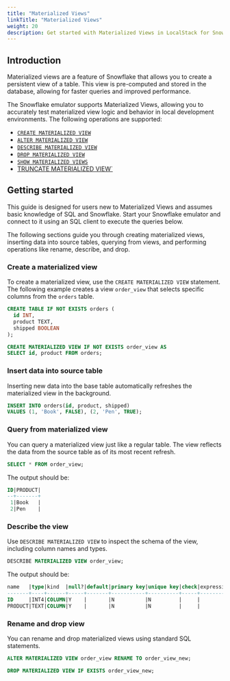 ```yaml
---
title: "Materialized Views"
linkTitle: "Materialized Views"
weight: 20
description: Get started with Materialized Views in LocalStack for Snowflake
---
```


## Introduction

Materialized views are a feature of Snowflake that allows you to create a persistent view of a table. This view is pre-computed and stored in the database, allowing for faster queries and improved performance.

The Snowflake emulator supports Materialized Views, allowing you to accurately test materialized view logic and behavior in local development environments. The following operations are supported:

- [`CREATE MATERIALIZED VIEW`](https://docs.snowflake.com/en/sql-reference/sql/create-materialized-view)
- [`ALTER MATERIALIZED VIEW`](https://docs.snowflake.com/en/sql-reference/sql/alter-materialized-view)
- [`DESCRIBE MATERIALIZED VIEW`](https://docs.snowflake.com/en/sql-reference/sql/desc-materialized-view)
- [`DROP MATERIALIZED VIEW`](https://docs.snowflake.com/en/sql-reference/sql/drop-materialized-view)
- [`SHOW MATERIALIZED VIEWS`](https://docs.snowflake.com/en/sql-reference/sql/show-materialized-views)
- [TRUNCATE MATERIALIZED VIEW`](https://docs.snowflake.com/en/sql-reference/sql/truncate-materialized-view)

## Getting started

This guide is designed for users new to Materialized Views and assumes basic knowledge of SQL and Snowflake. Start your Snowflake emulator and connect to it using an SQL client to execute the queries below.

The following sections guide you through creating materialized views, inserting data into source tables, querying from views, and performing operations like rename, describe, and drop.

### Create a materialized view

To create a materialized view, use the `CREATE MATERIALIZED VIEW` statement. The following example creates a view `order_view` that selects specific columns from the `orders` table.

```sql 
CREATE TABLE IF NOT EXISTS orders (
  id INT,
  product TEXT,
  shipped BOOLEAN
);

CREATE MATERIALIZED VIEW IF NOT EXISTS order_view AS
SELECT id, product FROM orders;
```

### Insert data into source table

Inserting new data into the base table automatically refreshes the materialized view in the background.

```sql 
INSERT INTO orders(id, product, shipped)
VALUES (1, 'Book', FALSE), (2, 'Pen', TRUE);
```

### Query from materialized view

You can query a materialized view just like a regular table. The view reflects the data from the source table as of its most recent refresh.

```sql
SELECT * FROM order_view;
```

The output should be:

```sql 
ID|PRODUCT|
--+-------+
 1|Book   |
 2|Pen    |
```

### Describe the view

Use `DESCRIBE MATERIALIZED VIEW` to inspect the schema of the view, including column names and types.

```sql
DESCRIBE MATERIALIZED VIEW order_view;
```

The output should be:

```sql 
name   |type|kind  |null?|default|primary key|unique key|check|expression|comment|policy name|privacy domain|
-------+----+------+-----+-------+-----------+----------+-----+----------+-------+-----------+--------------+
ID     |INT4|COLUMN|Y    |       |N          |N         |     |          |       |           |              |
PRODUCT|TEXT|COLUMN|Y    |       |N          |N         |     |          |       |           |              |
```

### Rename and drop view

You can rename and drop materialized views using standard SQL statements.

```sql
ALTER MATERIALIZED VIEW order_view RENAME TO order_view_new;

DROP MATERIALIZED VIEW IF EXISTS order_view_new;
```
